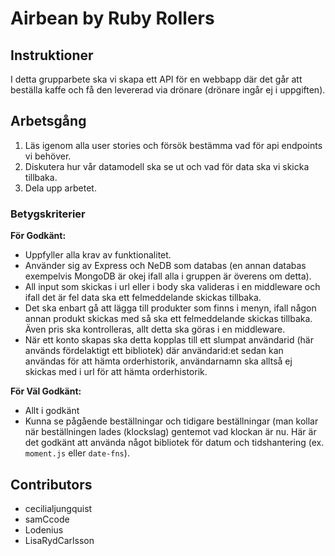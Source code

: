 # Airbean by Ruby Rollers


## Instruktioner

I detta grupparbete ska vi skapa ett API för en webbapp där det går att beställa kaffe och få den levererad via drönare (drönare ingår ej i uppgiften).

## Arbetsgång

1. Läs igenom alla user stories och försök bestämma vad för api endpoints vi behöver.
2. Diskutera hur vår datamodell ska se ut och vad för data ska vi skicka tillbaka. 
3. Dela upp arbetet.

### Betygskriterier

**För Godkänt:**
* Uppfyller alla krav av funktionalitet.
* Använder sig av Express och NeDB som databas (en annan databas exempelvis MongoDB är okej ifall alla i gruppen är överens om detta).
* All input som skickas i url eller i body ska valideras i en middleware och ifall det är fel data ska ett felmeddelande skickas tillbaka.
* Det ska enbart gå att lägga till produkter som finns i menyn, ifall någon annan produkt skickas med så ska ett felmeddelande skickas tillbaka. Även pris ska kontrolleras, allt detta ska göras i en middleware.
* När ett konto skapas ska detta kopplas till ett slumpat användarid (här används fördelaktigt ett bibliotek) där användarid:et sedan kan användas för att hämta orderhistorik, användarnamn ska alltså ej skickas med i url för att hämta orderhistorik.

**För Väl Godkänt:**
* Allt i godkänt
* Kunna se pågående beställningar och tidigare beställningar (man kollar när beställningen lades (klockslag) gentemot vad klockan är nu. Här är det godkänt att använda något bibliotek för datum och tidshantering (ex. `moment.js` eller `date-fns`).


## Contributors
- cecilialjungquist
- samCcode
- Lodenius
- LisaRydCarlsson

